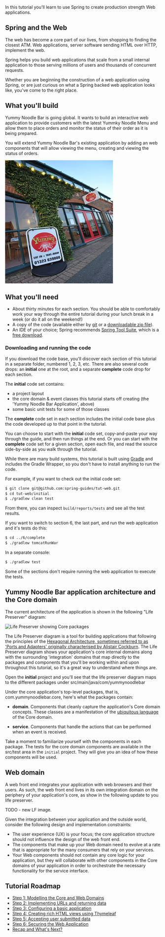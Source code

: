 
In this tutorial you'll learn to use Spring to create production strength Web applications.

## Spring and the Web

The web has become a core part of our lives, from shopping to finding the closest ATM. Web applications, server software sending HTML over HTTP, implement the web.

Spring helps you build web applications that scale from a small internal application to those serving millions of users and thousands of concurrent requests.

Whether you are beginning the construction of a web application using Spring, or are just curious on what a Spring backed web application looks like, you've come to the right place.

## What you'll build

Yummy Noodle Bar is going global. It wants to build an interactive web application to provide customers with the latest Yummky Noodle Menu and allow them to place orders and monitor the status of their order as it is being prepared.

You will extend Yummy Noodle Bar's existing application by adding an web components that will allow viewing the menu, creating and viewing the status of orders.

![Yummy Noodle Bar](images/yummynoodle.jpg)

## What you'll need

* About thirty minutes for each section. You should be able to comfortably work your way through the entire tutorial during your lunch break in a week (or do it all on the weekend!)
* A copy of the code (available either by [git][u-git] or a [downloadable zip file](https://github.com/spring-guides/tut-web/archive/master.zip)).
* An IDE of your choice; Spring recommends [Spring Tool Suite](http://www.springsource.org/sts), which is a [free download](http://www.springsource.org/sts).

### Downloading and running the code

If you download the code base, you'll discover each section of this tutorial in a separate folder, numbered 1, 2, 3, etc. There are also several code drops: an **initial** one at the root, and a separate **complete** code drop for each section.

The **initial** code set contains:
- a project layout
- the core domain & event classes this tutorial starts off creating (the 'Yummy Noodle Bar Application', above)
- some basic unit tests for some of those classes

The **complete** code set in each section includes the initial code base plus the code developed up to that point in the tutorial.

You can choose to start with the **initial** code set, copy-and-paste your way through the guide, and then run things at the end. Or you can start with the **complete** code set for a given section, open each file, and read the source side-by-side as you walk through the tutorial.

While there are many build systems, this tutorial is built using [Gradle][gs-gradle] and includes the Gradle Wrapper, so you don't have to install anything to run the code.

For example, if you want to check out the initial code set:

```sh
$ git clone git@github.com:spring-guides/tut-web.git
$ cd tut-web/initial
$ ./gradlew clean test
```

From there, you can inspect `build/reports/tests` and see all the test results.

If you want to switch to section 6, the last part, and run the web application and it's tests do this:

```sh
$ cd ../6/complete
$ ./gradlew tomcatRunWar
```

In a separate console:

```sh
$ ./gradlew test
```

Some of the sections don't require running the web application to execute the tests.

[u-git]: /understanding/Git
[gs-gradle]: /guides/gs/gradle

## Yummy Noodle Bar application architecture and the Core domain

The current architecture of the application is shown in the following "Life Preserver" diagram:

![Life Preserver showing Core packages](images/life-preserver-initial.png)

The Life Preserver diagram is a tool for building applications that following the principles of the [Hexagonal Architecture, sometimes referred to as 'Ports and Adapters' originally characterised by Alistair Cockburn](http://alistair.cockburn.us/Hexagonal+architecture). The Life Preserver diagram shows your application's core internal domains along with the surrounding 'integration' domains that map directly to the packages and components that you'll be working within and upon throughout this tutorial, so it's a great way to understand where things are.

Open the **initial** project and you'll see that the life preserver diagram maps to the different packages under src/main/java/com/yummynoodlebar

Under the core application's top-level packages, that is, com.yummynoodlebar.core, here's what the packages contain:

* **domain**. Components that cleanly capture the application's Core domain concepts. These classes are a manifestation of the [ubiquitous language](http://martinfowler.com/bliki/UbiquitousLanguage.html) of the Core domain.

* **service**. Components that handle the actions that can be performed when an event is received.

Take a moment to familiarize yourself with the components in each package. The tests for the core domain components are available in the src/test area in the `initial` project. They will give you an idea of how these components will be used.

## Web domain

A web front end integrates your application with web browsers and their users. As such, the web front end lives in its own integration domain on the periphery of your application's core, as show in the following update to you life preserver.

TODO - new LF image.

Given the integration between your application and the outside world, consider the following design and implementation constraints:

* The user experience (UX) is your focus; the core application structure should not influence the design of the web front end.
* The components that make up your Web domain need to evolve at a rate that is appropriate for the many consumers that rely on your services.
* Your Web components should not contain any core logic for your application, but they will collaborate with other components in the Core domains of your application in order to orchestrate the necessary functionality for the service interface.


## Tutorial Roadmap

* [Step 1: Modelling the Core and Web Domains](1/)
* [Step 2: Implementing URLs and returning data](2/)
* [Step 3: Configuring a basic application](3/)
* [Step 4: Creating rich HTML views using Thymeleaf](4/)
* [Step 5: Accepting user submitted data](5/)
* [Step 6: Securing the Web Application](6/)
* [Recap and What's Next?](8/)
